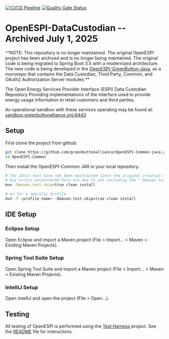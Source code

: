 [![CI/CD Pipeline](https://github.com/GreenButtonAlliance/OpenESPI-Common-java/actions/workflows/ci.yml/badge.svg?branch=main)](https://github.com/GreenButtonAlliance/OpenESPI-Common-java/actions/workflows/ci.yml)
[![Quality Gate Status](https://sonarcloud.io/api/project_badges/measure?project=GreenButtonAlliance_OpenESPI-Common-java&metric=alert_status)](https://sonarcloud.io/dashboard?id=GreenButtonAlliance_OpenESPI-Common-java)


# OpenESPI-DataCustodian -- Archived July 1, 2025

^^NOTE: This repository is no longer maintained. The original OpenESPI project has been archived and is no longer being
maintained.  The original code is being migrated to Spring Boot 3.5 with a modernized architecture.  The new code is
being developed in the [OpenESPI-GreenButton-Java](https://Github.com/GreenButtonAlliance/OpenESPI-GreenButton-Java),
as a monorepo that contains the Data Custodian, Third Party, Common, and OAuth2 Authorization Server modules.**

The Open Energy Services Provider Interface (ESPI) Data Custodian Repository Providing implementations of the interface used to provide energy usage information to retail customers and third parties.

An operational sandbox with these services operating may be found at:
<a href="https://sandbox.greenbuttonalliance.org:8443">sandbox.greenbuttonalliance.org:8443</a>

## Setup

First clone the project from github:

```bash
git clone https://github.com/greenbuttonalliance/OpenESPI-Common-java.git
cd OpenESPI-Common
```

Then install the OpenESPI-Common JAR in your local repository:
```bash
# The JUnit test have not been maintained since the original creation of the repository. 
# Any errors encountered here are due to not including the "-Dmaven.test.skip=true" portion of the command.
mvn -Dmaven.test.skip=true clean install

# or for a specific profile
mvn -P <profile name> -Dmaven.test.skip=true clean install
```

## IDE Setup

### Eclipse Setup

Open Eclipse and import a Maven project (File > Import... > Maven > Existing Maven Projects).

### Spring Tool Suite Setup

Open Spring Tool Suite and import a Maven project (File > Import... > Maven > Existing Maven Projects).

### IntelliJ Setup

Open IntelliJ and open the project (File > Open...).

## Testing

All testing of OpenESPI is performed using the [Test Harness](https://github.com/greenbuttonalliance/OpenESPI-GreenButtonCMDTest.git) project. See the [README](https://github.com/greenbuttonalliance/OpenESPI-GreenButtonCMDTest/blob/master/README.md) file for instructions.
